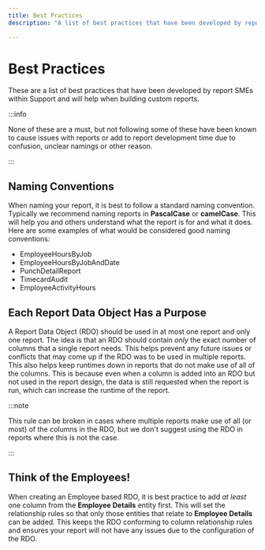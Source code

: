 ```yaml
---
title: Best Practices
description: "A list of best practices that have been developed by report SMEs within Support and will help when building custom reports."

---
```


# Best Practices

These are a list of best practices that have been developed by report SMEs within Support and will help when building custom reports.

:::info

None of these are a must, but not following some of these have been known to cause issues with reports or add to report development time due to confusion, unclear namings or other reason.

:::

## Naming Conventions

When naming your report, it is best to follow a standard naming convention. Typically we recommend naming reports in **PascalCase** or **camelCase**. This will help you and others understand what the report is for and what it does. Here are some examples of what would be considered good naming conventions:

- EmployeeHoursByJob
- EmployeeHoursByJobAndDate
- PunchDetailReport
- TimecardAudit
- EmployeeActivityHours

## Each Report Data Object Has a Purpose

A Report Data Object (RDO) should be used in at most one report and only one report. The idea is that an RDO should contain *only* the exact number of columns that a single report needs. This helps prevent any future issues or conflicts that may come up if the RDO was to be used in multiple reports. This also helps keep runtimes down in reports that do not make use of all of the columns. This is because even when a column is added into an RDO but not used in the report design, the data is still requested when the report is run, which can increase the runtime of the report.

:::note

This rule can be broken in cases where multiple reports make use of all (or most) of the columns in the RDO, but we don't suggest using the RDO in reports where this is not the case.

:::

## Think of the Employees!

When creating an Employee based RDO, it is best practice to add *at least* one column from the **Employee Details** entity first. This will set the relationship rules so that only those entities that relate to **Employee Details** can be added. This keeps the RDO conforming to column relationship rules and ensures your report will not have any issues due to the configuration of the RDO.

